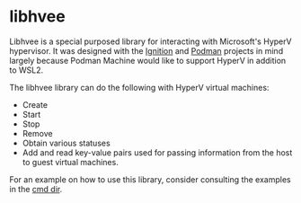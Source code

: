 # libhvee

Libhvee is a special purposed library for interacting with Microsoft's HyperV hypervisor.  It was designed with the 
[Ignition](https://coreos.github.io/ignition/) and [Podman](https://github.com/containers/podman) projects in mind
largely because Podman Machine would like to support HyperV in addition to WSL2.

The libhvee library can do the following with HyperV virtual machines:

* Create
* Start
* Stop
* Remove
* Obtain various statuses
* Add and read key-value pairs used for passing information from the host to guest virtual machines.

For an example on how to use this library, consider consulting the examples
in the [cmd dir](https://github.com/containers/libhvee/tree/main/cmd).